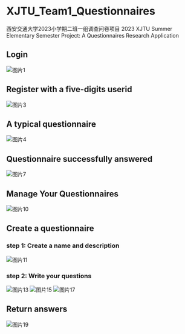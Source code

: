# XJTU_Team1_Questionnaires
西安交通大学2023小学期二班一组调查问卷项目
2023 XJTU Summer Elementary Semester Project: A Questionnaires Research Application

## Login

![图片1](https://github.com/degeneratorL/XJTU_Team1_Questionnaires/assets/93032558/52d481ac-785d-4e05-9680-9ba1a749cea0)

## Register with a five-digits userid

![图片3](https://github.com/degeneratorL/XJTU_Team1_Questionnaires/assets/93032558/a8947c7a-0647-46ad-85f0-b5f4cb484b9b)

## A typical questionnaire

![图片4](https://github.com/degeneratorL/XJTU_Team1_Questionnaires/assets/93032558/76068295-4dbb-418d-8372-d355f06eec3b)

## Questionnaire successfully  answered

![图片7](https://github.com/degeneratorL/XJTU_Team1_Questionnaires/assets/93032558/093fb310-065d-4250-95c4-b7471b74338d)

## Manage Your Questionnaires

![图片10](https://github.com/degeneratorL/XJTU_Team1_Questionnaires/assets/93032558/dd4140d8-9fca-4bfd-9cf6-dabf063a8cc1)

## Create a questionnaire
### step 1: Create a name and description

![图片11](https://github.com/degeneratorL/XJTU_Team1_Questionnaires/assets/93032558/0f20e945-3d94-4d8b-b522-aa98d76eda13)

### step 2: Write your questions

![图片13](https://github.com/degeneratorL/XJTU_Team1_Questionnaires/assets/93032558/3aaaff6f-bbb5-4f50-9458-3043dd614656)
![图片15](https://github.com/degeneratorL/XJTU_Team1_Questionnaires/assets/93032558/20d50913-7ee1-4f73-815a-421ae82cf0de)
![图片17](https://github.com/degeneratorL/XJTU_Team1_Questionnaires/assets/93032558/0025f887-e5d0-4f7c-b388-fbafe2a653aa)

## Return answers

![图片19](https://github.com/degeneratorL/XJTU_Team1_Questionnaires/assets/93032558/c1253d16-5c63-453c-9990-f919501db71e)

